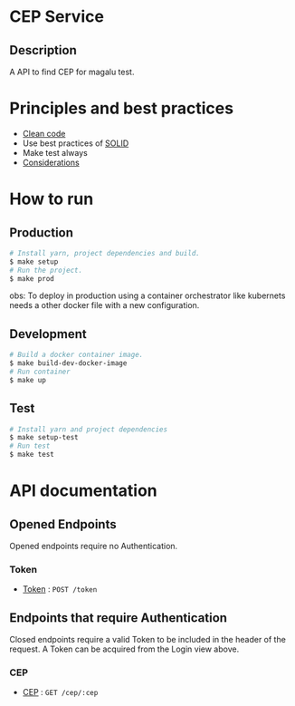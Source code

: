 # CEP Service

## Description
A API to find CEP for magalu test.

# Principles and best practices
- [Clean code](https://github.com/labs42io/clean-code-typescript)
- Use best practices of [SOLID](https://medium.com/@matheusbessa_44838/princ%C3%ADpios-solid-com-typescript-4f8a9d5d1ef8)
- Make test always
- [Considerations](cep-service/docs/considerations.md)
# How to run

## Production
```bash
# Install yarn, project dependencies and build.
$ make setup
# Run the project.
$ make prod
```
obs: To deploy in production using a container orchestrator like kubernets needs a other docker file with a new configuration.
## Development
```bash
# Build a docker container image.
$ make build-dev-docker-image
# Run container
$ make up
```

## Test
```bash
# Install yarn and project dependencies
$ make setup-test
# Run test
$ make test
```

# API documentation
## Opened Endpoints

Opened endpoints require no Authentication.
### Token
* [Token](cep-service/docs/token.md) : `POST /token`

## Endpoints that require Authentication

Closed endpoints require a valid Token to be included in the header of the
request. A Token can be acquired from the Login view above.

### CEP

* [CEP](cep-service/docs/cep.md) : `GET /cep/:cep`
